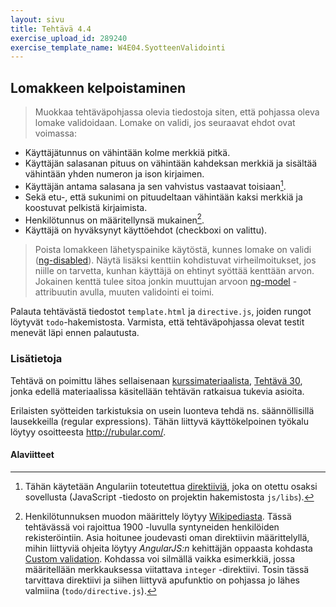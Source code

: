 ```yaml
---
layout: sivu
title: Tehtävä 4.4
exercise_upload_id: 289240
exercise_template_name: W4E04.SyotteenValidointi
---
```


## Lomakkeen kelpoistaminen

> Muokkaa tehtäväpohjassa olevia tiedostoja siten, että pohjassa oleva lomake validoidaan. Lomake on validi, jos seuraavat ehdot ovat voimassa:
>
* Käyttäjätunnus on vähintään kolme merkkiä pitkä.
* Käyttäjän salasanan pituus on vähintään kahdeksan merkkiä ja sisältää vähintään yhden numeron ja ison kirjaimen.
* Käyttäjän antama salasana ja sen vahvistus vastaavat toisiaan[^1]. 
* Sekä etu-, että sukunimi on pituudeltaan vähintään kaksi merkkiä ja koostuvat pelkistä kirjaimista.
* Henkilötunnus on määritellynsä mukainen[^2].
* Käyttäjä on hyväksynyt käyttöehdot (checkboxi on valittu).
>
> Poista lomakkeen lähetyspainike käytöstä, kunnes lomake on validi 
([ng-disabled](https://docs.angularjs.org/api/ng/directive/ngDisabled)). Näytä lisäksi kenttiin kohdistuvat virheilmoitukset, jos niille on tarvetta, kunhan käyttäjä on ehtinyt syöttää kenttään arvon.  Jokainen kenttä tulee sitoa jonkin muuttujan arvoon [ng-model](https://docs.angularjs.org/api/ng/directive/ngModel) -attribuutin avulla, muuten validointi ei toimi. 

[^1]: Tähän käytetään Angulariin toteutettua [direktiiviä](https://github.com/TheSharpieOne/angular-validation-match#usage), joka on otettu osaksi sovellusta (JavaScript -tiedosto on projektin hakemistosta `js/libs`). 

[^2]: Henkilötunnuksen muodon määrittely löytyy [Wikipediasta](https://fi.wikipedia.org/wiki/Henkil%C3%B6tunnus#Tunnuksen_muoto). Tässä tehtävässä voi rajoittua 1900 -luvulla syntyneiden henkilöiden rekisteröintiin. Asia hoitunee joudevasti oman direktiivin määrittelyllä, mihin liittyviä ohjeita löytyy *AngularJS:n* kehittäjän oppaasta kohdasta [Custom validation][custom-validation]. Kohdassa voi silmällä vaikka esimerkkiä, jossa määritellään merkkauksessa viitattava `integer` -direktiivi. Tosin tässä tarvittava direktiivi ja siihen liittyvä apufunktio on pohjassa jo lähes valmiina (`todo/directive.js`).

[custom-validation]: https://docs.angularjs.org/guide/forms#custom-validation

Palauta tehtävästä tiedostot `template.html` ja `directive.js`, joiden rungot löytyvät `todo`-hakemistosta. Varmista, että tehtäväpohjassa olevat testit menevät läpi ennen palautusta.


### Lisätietoja

Tehtävä on poimittu lähes sellaisenaan [kurssimateriaalista]({{site.baseurl}}/weso/),
[Tehtävä 30]({{site.baseurl}}/weso/#vk-4-t30), jonka edellä materiaalissa käsitellään tehtävän ratkaisua tukevia asioita.

Erilaisten syötteiden tarkistuksia on usein luonteva tehdä ns. säännöllisillä lausekkeilla (regular expressions). Tähän liittyvä käyttökelpoinen työkalu löytyy osoitteesta <http://rubular.com/>.


#### Alaviitteet


